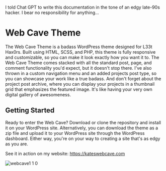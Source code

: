 I told Chat GPT to write this documentation in the tone of an edgy late-90s hacker. I bear no responsibility for anything...

# Web Cave Theme

The Web Cave Theme is a badass WordPress theme designed for L33t Hax0rs. Built using HTML, SCSS, and PHP, this theme is fully responsive and customizable, so you can make it look exactly how you want it to. The Web Cave Theme comes stacked with all the standard post, page, and comment functionality you'd expect, but it doesn't stop there. I've also thrown in a custom navigation menu and an added projects post type, so you can showcase your work like a true badass. And don't forget about the project post archive, where you can display your projects in a thumbnail grid that emphasizes the featured image. It's like having your very own digital gallery of awesomeness.

## Getting Started

Ready to enter the Web Cave? Download or clone the repository and install it on your WordPress site. Alternatively, you can download the theme as a zip file and upload it to your WordPress site through the WordPress dashboard. Either way, you're on your way to creating a site that's as edgy as you are.

See it in action on my website: https://kateswebcave.com

![webcave1 1 0](https://user-images.githubusercontent.com/58354883/169668249-188c724c-5ca4-4200-b663-0186f074a3a6.jpg)
